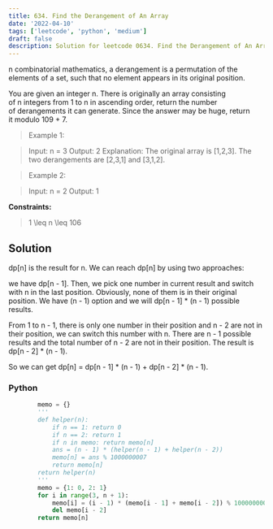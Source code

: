 ```yaml
---
title: 634. Find the Derangement of An Array
date: '2022-04-10'
tags: ['leetcode', 'python', 'medium']
draft: false
description: Solution for leetcode 0634. Find the Derangement of An Array
---
```


 
n combinatorial mathematics, a derangement is a permutation of the elements of a set, such that no element appears in its original position.

You are given an integer n. There is originally an array consisting of n integers from 1 to n in ascending order, return the number of derangements it can generate. Since the answer may be huge, return it modulo 109 + 7.

 > Example 1:

 > Input: n = 3
 > Output: 2
 > Explanation: The original array is [1,2,3]. The two derangements are [2,3,1] and [3,1,2].

 > Example 2:

 > Input: n = 2
 > Output: 1

**Constraints:**

 > 1 <TeX>\leq</TeX> n <TeX>\leq</TeX> 106

## Solution
dp[n] is the result for n. We can reach dp[n] by using two approaches:

we have dp[n - 1]. Then, we pick one number in current result and switch with n in the last position. Obviously, none of them is in their original position. We have (n - 1) option and we will dp[n - 1] * (n - 1) possible results. 

From 1 to n - 1, there is only one number in their position and n - 2 are not in their position, we can switch this number with n. There are n - 1 possible results and the total number of n - 2 are not in their position.  The result is dp[n - 2] * (n - 1). 

So we can get dp[n] = dp[n - 1] * (n - 1) + dp[n - 2] * (n - 1).


### Python
```python
        memo = {}
        '''
        def helper(n):
            if n == 1: return 0
            if n == 2: return 1
            if n in memo: return memo[n]
            ans = (n - 1) * (helper(n - 1) + helper(n - 2))
            memo[n] = ans % 1000000007
            return memo[n]
        return helper(n)
        '''
        memo = {1: 0, 2: 1}
        for i in range(3, n + 1):
            memo[i] = (i - 1) * (memo[i - 1] + memo[i - 2]) % 1000000007
            del memo[i - 2]
        return memo[n]
```
